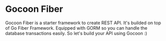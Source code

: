 
# Gocoon Fiber

Gocoon Fiber is a starter framework to create REST API. It's builded on top of Go Fiber Framework. Equipped with GORM so you can handle the database transactions easily. So let's build your API using Gocoon :)